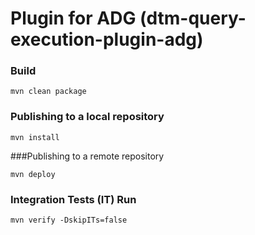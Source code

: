 # Plugin for ADG (dtm-query-execution-plugin-adg)

### Build

`mvn clean package`

### Publishing to a local repository

`mvn install`

###Publishing to a remote repository

`mvn deploy`

### Integration Tests (IT) Run

`mvn verify -DskipITs=false`



